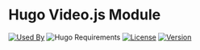 # Hugo Video.js Module

[![Used By](https://img.shields.io/badge/dynamic/json?color=success&label=used+by&query=repositories_humanize&logo=hugo&style=flat-square&url=https://api.razonyang.com/v1/github/dependents/hugomods/video-js)](https://github.com/hugomods/video-js/network/dependents)
![Hugo Requirements](https://img.shields.io/badge/dynamic/json?color=important&label=requirements&query=requirements&logo=hugo&style=flat-square&url=https://api.razonyang.com/v1/hugo/modules/github.com/hugomods/video-js)
[![License](https://img.shields.io/github/license/hugomods/video-js?style=flat-square)](https://github.com/hugomods/video-js/blob/main/LICENSE)
[![Version](https://img.shields.io/github/v/tag/hugomods/video-js?label=version&style=flat-square)](https://github.com/hugomods/video-js/tags)
